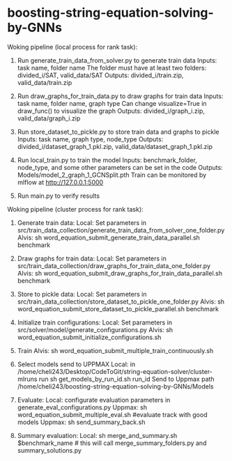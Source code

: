 # boosting-string-equation-solving-by-GNNs 

Woking pipeline (local process for rank task):

1. Run generate_train_data_from_solver.py to generate train data
Inputs: task name, folder name 
The folder must have at least two folders: divided_i/SAT, valid_data/SAT
Outputs: divided_i/train.zip, valid_data/train.zip

2. Run draw_graphs_for_train_data.py to draw graphs for train data
Inputs: task name, folder name, graph type
Can change visualize=True in draw_func() to visualize the graph
Outputs: divided_i/graph_i.zip, valid_data/graph_i.zip

3. Run store_dataset_to_pickle.py to store train data and graphs to pickle
Inputs: task name, graph type, node_type
Outputs: divided_i/dataset_graph_1.pkl.zip, valid_data/dataset_graph_1.pkl.zip

4. Run local_train.py to train the model
Inputs: benchmark_folder, node_type, and some other parameters can be set in the code
Outputs: Models/model_2_graph_1_GCNSplit.pth
Train can be monitored by mlflow at http://127.0.0.1:5000

5. Run main.py to verify results


Woking pipeline (cluster process for rank task):

1. Generate train data:
Local: Set parameters in src/train_data_collection/generate_train_data_from_solver_one_folder.py
Alvis: sh word_equation_submit_generate_train_data_parallel.sh benchmark

2. Draw graphs for train data:
Local: Set parameters in src/train_data_collection/draw_graphs_for_train_data_one_folder.py
Alvis: sh word_equation_submit_draw_graphs_for_train_data_parallel.sh benchmark

3. Store to pickle data:
Local: Set parameters in src/train_data_collection/store_dataset_to_pickle_one_folder.py
Alvis: sh word_equation_submit_store_dataset_to_pickle_parallel.sh benchmark

4. Initialize train configurations:
Local: Set parameters in src/solver/model/generate_configurations.py
Alvis: sh word_equation_submit_initialize_configurations.sh

5. Train
Alvis: sh word_equation_submit_multiple_train_continuously.sh

6. Select models send to UPPMAX
Local: in /home/cheli243/Desktop/CodeToGit/string-equation-solver/cluster-mlruns run sh get_models_by_run_id.sh run_id
Send to Uppmax path /home/cheli243/boosting-string-equation-solving-by-GNNs/Models


7. Evaluate:
Local: configurate evaluation parameters in generate_eval_configurations.py
Uppmax: sh word_equation_submit_multiple_eval.sh #evaluate track with good models
Uppmax: sh send_summary_back.sh

8. Summary evaluation:
Local: sh merge_and_summary.sh $benchmark_name # this will call merge_summary_folders.py and summary_solutions.py





